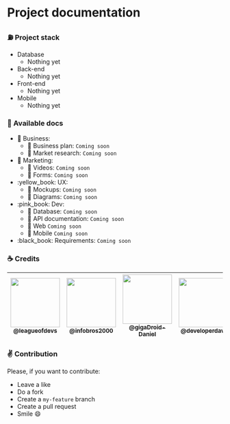 # Project documentation

### :fuelpump: Project stack

- Database
  - Nothing yet
- Back-end
  - Nothing yet
- Front-end
  - Nothing yet
- Mobile
  - Nothing yet

### :file_folder: Available docs

- :blue_book: Business:
  - :closed_book: Business plan: ``Coming soon``
  - :closed_book: Market research: ``Coming soon``
- :green_book: Marketing:
  - :closed_book: Videos: ``Coming soon``
  - :closed_book: Forms: ``Coming soon``
- :yellow_book: UX:
  - :closed_book: Mockups: ``Coming soon``
  - :closed_book: Diagrams: ``Coming soon``
- :pink_book: Dev:
  - :closed_book: Database: ``Coming soon``
  - :closed_book: API documentation: ``Coming soon``
  - :closed_book: Web ``Coming soon``
  - :closed_book: Mobile ``Coming soon``
- :black_book: Requirements: ``Coming soon``

### :coffee: Credits

| [<img src="https://avatars3.githubusercontent.com/u/60491076?s=400&v=4" width=115><br><sub>@leagueofdevs</sub>](https://github.com/league-of-devs) | [<img src="https://avatars3.githubusercontent.com/u/13054390?s=400&v=4" width=115><br><sub>@infobros2000</sub>](https://github.com/infobros2000) | [<img src="https://avatars3.githubusercontent.com/u/50562390?s=400&v=4" width=115><br><sub>@gigaDroid-Daniel</sub>](https://github.com/gigaDroid-Daniel) | [<img src="https://avatars3.githubusercontent.com/u/31714350?s=400&v=4" width=115><br><sub>@developerdavi</sub>](https://github.com/developerdavi) | [<img src="https://avatars3.githubusercontent.com/u/60794933?s=400&v=4" width=115><br><sub>@pabloreispro</sub>](https://github.com/pabloreispro) | [<img src="https://avatars3.githubusercontent.com/u/49541181?s=400&v=4" width=115><br><sub>@Rafonel</sub>](https://github.com/Rafonel)
| :---: | :---: | :---: | :---: | :---: | :---: |

### :v: Contribution

Please, if you want to contribute:
- Leave a like
- Do a fork
- Create a `my-feature` branch
- Create a pull request
- Smile :smile:
